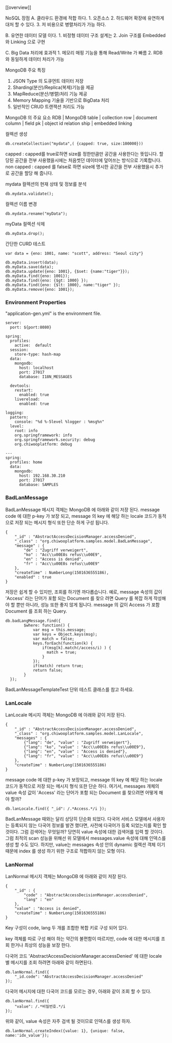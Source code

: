 [[overview]]

NoSQL 장점
A. 클라우드 환경에 적합 하다.
    1. 오픈소스
    2. 하드웨어 확장에 유연하게 대처 할 수 있다.
    3. 저 비용으로 병렬처리가 가능 하다.

B. 유연한 데이터 모델 이다.
    1. 비정형 데이터 구조 설계는 
    2. Join 구조를 Embedded 와 Linking 으로 구현

C. Big Data 처리에 효과적
    1. 메모리 매핑 기능을 통해 Read/Write 가 빠름
    2. RDB 와 동일하게 데이터 처리가 가능

MongoDB 주요 특징
1. JSON Type 의 도큐먼트 데이터 저장
2. Sharding(분산)/Replica(복제)기능을 제공
3. MapReduce(분산/병렬)처리 기능 제공
4. Memory Mapping 기술을 기반으로 BigData 처리 
5. 일반적인 CRUD 트랜잭션 처리도 가능

MongoDB 의 주요 요소
RDB         |       MongoDB
table       |       collection
row         |       document
column      |          field
pk          |       object id
relation ship | embedded linking

컬렉션 생성
~~~
db.createCollection("mydata",( {capped: true, size:100000}))
~~~
capped      : capped를 true로하면 size를 정한만큼만 공간을 사용한다는 뜻입니다. 
                            할당된 공간을 전부 사용했을시에는 처음썻던 데이터에 덮어쓰는 방식으로 기록합니다.
non capped  : capped 를 false로 하면 size에 명시한 공간을 전부 사용했을시 추가로 공간을 할당 해 줍니다.

mydata 컬렉션의 현재 상태 및 정보를 분석
~~~
db.mydata.validate();
~~~

컬렉션 이름 변경
~~~
db.mydata.rename("myData");
~~~

myData 컬렉션 삭제
~~~
db.myData.drop();
~~~


간단한 CURD 테스트
~~~
var data = {eno: 1001, name: "scott", address: "Seoul city"}

db.myData.insert(data);
db.myData.save(data);
db.myData.update({eno: 1001}, {$set: {name:"tiger"}});
db.myData.find({eno: 1001});
db.myData.find({eno: {$gt: 1000} });
db.myData.find({eno: {$lt: 1000}, name:"tiger" });
db.myData.remove({eno: 1001});

~~~


### Environment Properties

"application-gen.yml" is the environment file.
~~~~
server:
  port: ${port:8080}

spring:
  profiles:
    active:  default
  session:
    store-type: hash-map
  data:
    mongodb:
      host: localhost
      port: 27017
      database: I18N_MESSAGES

  devtools:
    restart:
      enabled: true
    livereload:
      enabled: true

logging:
  pattern:
    console: "%d %-5level %logger : %msg%n"
  level:
    root: info
    org.springframework: info
    org.springframework.security: debug
    org.chiwooplatform: debug

---
spring:
  profiles: home
  data:
    mongodb:
      host: 192.168.30.210
      port: 27017
      database: SAMPLES
~~~~


### BadLanMessage
BadLanMessage 메시지 객체는 MongoDB 에 아래와 같이 저장 된다. message code 에 대한 p-key 가 보장 되고, 
message 의 key 에 해당 하는 locale 코드가 동적으로 저장 되는 메시지 형식 또한 단순 하게 구성 됩니다.
~~~
{ 
    "_id" : "AbstractAccessDecisionManager.accessDenied", 
    "_class" : "org.chiwooplatform.samples.model.BadLanMessage", 
    "message" : {
        "de" : "Zugriff verweigert", 
        "ko" : "Acc\\u00E8s refus\\u00E9", 
        "en" : "Access is denied", 
        "fr" : "Acc\\u00E8s refus\\u00E9"
    }, 
    "createTime" : NumberLong(1501636555186), 
    "enabled" : true
}
~~~
저장은 쉽게 할 수 있지만, 조회를 하기엔 까다롭습니다. 예로, message 속성의 값이 'Access' 라는 단어가 포함 되는 Document 를 찾으 려면
Query 를 복잡 하게 작성해야 할 뿐만 아니라, 성능 또한 좋지 않게 됩니다.
message 의 값이 Access 가 포함 Document 를 조회 하는 Query.
~~~
db.badLangMessage.find({ 
        $where: function() {
            var msg = this.message;
            var keys = Object.keys(msg);
            var match = false;
            keys.forEach(function(k) {                  
                if(msg[k].match(/access/i) ) { 
                  match = true;  
                }
            });             
            if(match) return true;
            return false; 
        }
  });
~~~
BadLanMessageTemplateTest 단위 테스트 클래스를 참고 하세요.

### LanLocale
LanLocale 메시지 객체는 MongoDB 에 아래와 같이 저장 된다. 
~~~
{ 
    "_id" : "AbstractAccessDecisionManager.accessDenied", 
    "_class" : "org.chiwooplatform.samples.model.LanLocale", 
    "messages" : {
        {"lang": "de", "value" : "Zugriff verweigert"}, 
        {"lang": "ko", "value" : "Acc\\u00E8s refus\\u00E9"},
        {"lang": "en", "value" : "Access is denied"},
        {"lang": "fr", "value" : "Acc\\u00E8s refus\\u00E9"}
    }, 
    "createTime" : NumberLong(1501636555186)
}
~~~

message code 에 대한 p-key 가 보장되고, message 의 key 에 해당 하는 locale 코드가 동적으로 저장 되는 메시지 형식 또한 단순 하다.
여기서, messages 개체의 value 속성 값이 'Access' 라는 단어가 포함 되는 Document 를 찾으려면 어떻게 해야 할까?
~~~
db.lanLocale.find({ "_id": /.*Access.*/i });
~~~
BadLanMessage 때와는 달리 상당히 단순화 되었다.
다국어 서비스 모델에서 사용자는 등록되지 않는 다국어 정보를 발견 했다면,
사전에 다국어가 등록 되었는지를 확인 할 것이다. 그럼 검색어는 무엇일까?
당연히 value 속성에 대한 검색어를 입력 할 것이다.
그럼 최적의 scan 성능을 위해선 위 모델에서 messages.value 속성에 대해 인덱스를 생성 할 수도 있다.
하지만, value는 messages 속성 안의 dynamic 컬렉션 객체 이기 때문에 index 를 생성 하기 위한 구조로 적합하지 않는 모형 이다.

### LanNormal
LanNormal 메시지 객체는 MongoDB 에 아래와 같이 저장 된다. 
~~~
{ 
    "_id" : {
        "code" : "AbstractAccessDecisionManager.accessDenied", 
        "lang" : "en"
    }, 
    "value" : "Access is denied",
    "createTime" : NumberLong(1501636555186)
}
~~~
Key 구성이 code, lang 두 개를 조합한 복합 키로 구성 되어 있다.

key 객체를 따로 구성 해야 하는 약간의 불편함이 따르지만, code 에 대한 메시지를 조회 한거나 최상의 성능을 보장 한다.

다국어 코드 'AbstractAccessDecisionManager.accessDenied' 에 대한 locale 별 메시지를 조회 하려면 아래와 같이 하면된다.
~~~
db.lanNormal.find({
    "_id.code": "AbstractAccessDecisionManager.accessDenied" 
});
~~~

다국어 메시지에 대한 다국어 코드를 모르는 경우, 아래와 같이 조회 할 수 있다.
~~~
db.lanNormal.find({
    "value": /.*비밀번호.*/i 
});
~~~
위와 같이, value 속성은 자주 검색 될 것이므로 인덱스를 생성 하자.
~~~
db.lanNormal.createIndex({value: 1}, {unique: false, name:'idx_value'});
~~~

